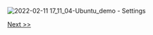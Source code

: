 ![2022-02-11 17_11_04-Ubuntu_demo - Settings](https://user-images.githubusercontent.com/55657279/153585022-29afc183-5362-41e2-8265-6cce1fa21767.png)

[Next >>](/1_installing_Linux/33.md)
